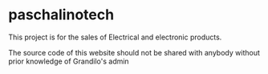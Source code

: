 # paschalinotech
This project is for the sales of Electrical and electronic products.

The source code of this website should not be shared with anybody without prior knowledge of Grandilo's admin
